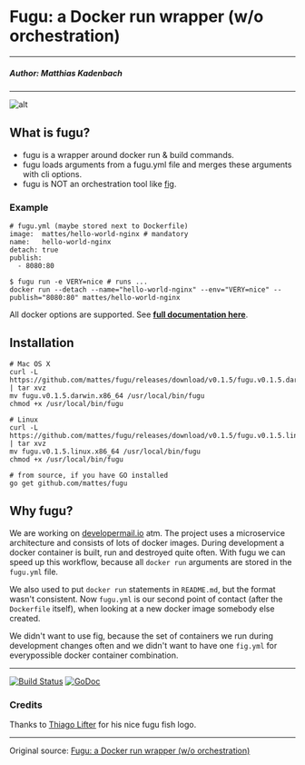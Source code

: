 # Fugu: a Docker run wrapper (w/o orchestration) 

---

##### Author: Matthias Kadenbach

---

![alt](http://resource.docker.cn/fugu.png)


## What is fugu?

 * fugu is a wrapper around docker run & build commands.
 * fugu loads arguments from a fugu.yml file and 
   merges these arguments with cli options.
 * fugu is NOT an orchestration tool like [fig](https://github.com/docker/fig). 

 
### Example


```
# fugu.yml (maybe stored next to Dockerfile)
image:  mattes/hello-world-nginx # mandatory
name:   hello-world-nginx
detach: true
publish:
  - 8080:80
```

```
$ fugu run -e VERY=nice # runs ...
docker run --detach --name="hello-world-nginx" --env="VERY=nice" --publish="8080:80" mattes/hello-world-nginx
```

All docker options are supported. See **[full documentation here](https://github.com/mattes/fugu/blob/master/DOC.md)**.


## Installation


```
# Mac OS X
curl -L https://github.com/mattes/fugu/releases/download/v0.1.5/fugu.v0.1.5.darwin.x86_64.tar.gz | tar xvz
mv fugu.v0.1.5.darwin.x86_64 /usr/local/bin/fugu
chmod +x /usr/local/bin/fugu

# Linux
curl -L https://github.com/mattes/fugu/releases/download/v0.1.5/fugu.v0.1.5.linux.x86_64.tar.gz | tar xvz
mv fugu.v0.1.5.linux.x86_64 /usr/local/bin/fugu
chmod +x /usr/local/bin/fugu

# from source, if you have GO installed
go get github.com/mattes/fugu
```


## Why fugu?


We are working on [developermail.io](https://developermail.io) atm. 
The project uses a microservice architecture and consists of lots of docker images. During development a docker container is built, run and destroyed quite often. With fugu we can speed up this workflow, because all ``docker run`` arguments are stored in the ``fugu.yml`` file. 

We also used to put ``docker run`` statements in ``README.md``, but the format wasn't consistent. Now ``fugu.yml`` is our second point of contact (after the ``Dockerfile`` itself), when looking at a new docker image somebody else created.

We didn't want to use fig, because the set of containers we run during
development changes often and we didn't want to have one ``fig.yml`` for everypossible docker container combination.


---

[![Build Status](https://travis-ci.org/mattes/fugu.svg?branch=master)](https://travis-ci.org/mattes/fugu)
[![GoDoc](https://godoc.org/github.com/mattes/fugu?status.svg)](https://godoc.org/github.com/mattes/fugu)


### Credits

Thanks to [Thiago Lifter](http://www.thiagolifter.com.br) for his nice fugu fish logo.

---

Original source: [Fugu: a Docker run wrapper (w/o orchestration)](https://github.com/mattes/fugu/blob/master/README.md)